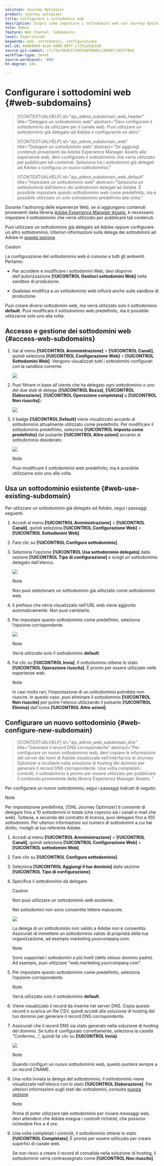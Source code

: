 ```yaml
---
solution: Journey Optimizer
product: journey optimizer
title: Configurare i sottodomini web
description: Scopri come impostare i sottodomini web con Journey Optimizer
role: Admin
feature: Web Channel, Subdomains
level: Experienced
keywords: web, sottodomini, configurazione
exl-id: 6e00466d-4ce5-4d80-89ff-c7331a5ab158
source-git-commit: c7c72a74b451759bf99f909bc146897c783f78ed
workflow-type: tm+mt
source-wordcount: '894'
ht-degree: 24%

---
```


# Configurare i sottodomini web {#web-subdomains}

>[!CONTEXTUALHELP]
>id="ajo_admin_subdomain_web_header"
>title="Delegare un sottodominio web"
>abstract="Devi configurare il sottodominio da utilizzare per il canale web. Puoi utilizzare un sottodominio già delegato ad Adobe o configurarne un altro."

>[!CONTEXTUALHELP]
>id="ajo_admin_subdomain_web"
>title="Delegare un sottodominio web"
>abstract="Se aggiungi contenuti provenienti da Adobe Experience Manager Assets alle esperienze web, devi configurare il sottodominio che verrà utilizzato per pubblicare tali contenuti. Seleziona tra i sottodomini già delegati ad Adobe o configura un nuovo sottodominio."

>[!CONTEXTUALHELP]
>id="ajo_admin_subdomain_web_default"
>title="Impostare un sottodominio web"
>abstract="Seleziona un sottodominio dall’elenco dei sottodomini delegati ad Adobe. È possibile impostare questo sottodominio web come predefinito, ma è possibile utilizzare un solo sottodominio predefinito alla volta."

Durante l&#39;authoring delle esperienze Web, se si aggiungono contenuti provenienti dalla libreria [Adobe Experience Manager Assets](../content-management/assets.md), è necessario impostare il sottodominio che verrà utilizzato per pubblicare tali contenuti.

Puoi utilizzare un sottodominio già delegato ad Adobe oppure configurare un altro sottodominio. Ulteriori informazioni sulla delega dei sottodomini ad Adobe in [questa sezione](../configuration/delegate-subdomain.md).

>[!CAUTION]
>
>La configurazione del sottodominio web è comune a tutti gli ambienti. Pertanto:
>
>* Per accedere e modificare i sottodomini Web, devi disporre dell&#39;autorizzazione **[!UICONTROL Gestisci sottodomini Web]** nella sandbox di produzione.
>
> * Qualsiasi modifica a un sottodominio web influirà anche sulle sandbox di produzione.

Puoi creare diversi sottodomini web, ma verrà utilizzato solo il sottodominio **default**. Puoi modificare il sottodominio web predefinito, ma è possibile utilizzarne solo uno alla volta.

## Accesso e gestione dei sottodomini web {#access-web-subdomains}

1. Vai al menu **[!UICONTROL Amministrazione]** > **[!UICONTROL Canali]**, quindi seleziona **[!UICONTROL Configurazione Web]** > **[!UICONTROL Sottodomini Web]**. Vengono visualizzati tutti i sottodomini configurati con la sandbox corrente.

   ![](assets/web-access-subdomains.png)

1. Puoi filtrare in base all&#39;utente che ha delegato ogni sottodominio o uno dei due stati di delega (**[!UICONTROL Bozza]**, **[!UICONTROL Elaborazione]**, **[!UICONTROL Operazione completata]** o **[!UICONTROL Non riuscita]**).

   ![](assets/web-filter-subdomains.png)

1. Il badge **[!UICONTROL Default]** viene visualizzato accanto al sottodominio attualmente utilizzato come predefinito. Per modificare il sottodominio predefinito, seleziona **[!UICONTROL Imposta come predefinito]** dal pulsante **[!UICONTROL Altre azioni]** accanto al sottodominio desiderato.

   ![](assets/web-subdomain-default.png)

   >[!NOTE]
   >
   >Puoi modificare il sottodominio web predefinito, ma è possibile utilizzarne solo uno alla volta.

## Usa un sottodominio esistente {#web-use-existing-subdomain}

Per utilizzare un sottodominio già delegato ad Adobe, segui i passaggi seguenti.

1. Accedi al menu **[!UICONTROL Amministrazione]** > **[!UICONTROL Canali]**, quindi seleziona **[!UICONTROL Configurazione Web]** > **[!UICONTROL Sottodomini Web]**.

1. Fare clic su **[!UICONTROL Configura sottodominio]**.

1. Seleziona l&#39;opzione **[!UICONTROL Usa sottodominio delegato]** dalla sezione **[!UICONTROL Tipo di configurazione]** e scegli un sottodominio delegato dall&#39;elenco.

   ![](assets/web-subdomain-details.png)

   >[!NOTE]
   >
   >Non puoi selezionare un sottodominio già utilizzato come sottodominio web.

1. Il prefisso che verrà visualizzato nell’URL web viene aggiunto automaticamente. Non puoi cambiarlo.

1. Per impostare questo sottodominio come predefinito, seleziona l’opzione corrispondente.

   ![](assets/web-subdomain-details-default.png)

   >[!NOTE]
   >
   >Verrà utilizzato solo il sottodominio **default**.

1. Fai clic su **[!UICONTROL Invia]**. Il sottodominio ottiene lo stato **[!UICONTROL Operazione riuscita]**. È pronto per essere utilizzato nelle esperienze web.

   >[!NOTE]
   >
   >In casi molto rari, l’impostazione di un sottodominio potrebbe non riuscire. In questo caso, puoi eliminare il sottodominio **[!UICONTROL Non riuscito]** per pulire l&#39;elenco utilizzando il pulsante **[!UICONTROL Elimina]** dall&#39;icona **[!UICONTROL Altre azioni]**.

## Configurare un nuovo sottodominio {#web-configure-new-subdomain}

>[!CONTEXTUALHELP]
>id="ajo_admin_web_subdomain_dns"
>title="Generare il record DNS corrispondente"
>abstract="Per configurare un nuovo sottodominio web, devi copiare le informazioni del server dei nomi di Adobe visualizzate nell’interfaccia di Journey Optimizer e incollarle nella soluzione di hosting del dominio per generare il record DNS corrispondente. Una volta completati i controlli, il sottodominio è pronto per essere utilizzato per pubblicare il contenuto proveniente dalla libreria Experience Manager Assets. "

Per configurare un nuovo sottodominio, segui i passaggi indicati di seguito.

>[!NOTE]
>
>Per impostazione predefinita, [!DNL Journey Optimizer] ti consente di delegare fino a 10 sottodomini in totale (che coprono sia i canali e-mail che web). Tuttavia, a seconda del contratto di licenza, puoi delegare fino a 100 sottodomini. Per ulteriori informazioni sul numero di sottodomini a cui hai diritto, rivolgiti al tuo referente Adobe.

1. Accedi al menu **[!UICONTROL Amministrazione]** > **[!UICONTROL Canali]**, quindi seleziona **[!UICONTROL Configurazione Web]** > **[!UICONTROL sottodomini Web]**.

1. Fare clic su **[!UICONTROL Configura sottodominio]**.

1. Seleziona **[!UICONTROL Aggiungi il tuo dominio]** dalla sezione **[!UICONTROL Tipo di configurazione]**.

1. Specifica il sottodominio da delegare.

   >[!CAUTION]
   >
   >Non puoi utilizzare un sottodominio web esistente.
   >
   >Nei sottodomini non sono consentite lettere maiuscole.

   ![](assets/web-add-your-own-domain.png)

   La delega di un sottodominio non valido a Adobe non è consentita. Assicurati di immettere un sottodominio valido di proprietà della tua organizzazione, ad esempio marketing.yourcompany.com.

   >[!NOTE]
   >
   >Sono supportati i sottodomini a più livelli (dello stesso dominio padre). Ad esempio, puoi utilizzare &quot;web.marketing.yourcompany.com&quot;.

1. Per impostare questo sottodominio come predefinito, seleziona l’opzione corrispondente.

   >[!NOTE]
   >
   >Verrà utilizzato solo il sottodominio **default**.

1. Viene visualizzato il record da inserire nei server DNS. Copia questo record o scarica un file CSV, quindi accedi alla soluzione di hosting del tuo dominio per generare il record DNS corrispondente.

1. Assicurati che il record DNS sia stato generato nella soluzione di hosting del dominio. Se tutto è configurato correttamente, seleziona la casella &quot;Confermo...&quot;, quindi fai clic su **[!UICONTROL Invia]**.

   ![](assets/web-add-your-own-domain-confirm.png)

   >[!NOTE]
   >
   >Quando configuri un nuovo sottodominio web, questo punterà sempre a un record CNAME.

1. Una volta inviata la delega del sottodominio, il sottodominio viene visualizzato nell&#39;elenco con lo stato **[!UICONTROL Elaborazione]**. Per ulteriori informazioni sugli stati dei sottodomini, consulta [questa sezione](../configuration/about-subdomain-delegation.md#access-delegated-subdomains).<!--Same statuses?-->

   >[!NOTE]
   >
   >Prima di poter utilizzare tale sottodominio per inviare messaggi web, devi attendere che Adobe esegua i controlli richiesti, che possono richiedere fino a 4 ore.

1. Una volta completati i controlli, il sottodominio ottiene lo stato **[!UICONTROL Completato]**. È pronto per essere utilizzato per creare superfici di canale web.

   Se non riesci a creare il record di convalida nella soluzione di hosting, il sottodominio verrà contrassegnato come **[!UICONTROL Non riuscito]**.

<!--
Only a subdomain with the **[!UICONTROL Success]** status can be set as default.
You cannot delete a subdomain with the **[!UICONTROL Processing]** status.
-->
